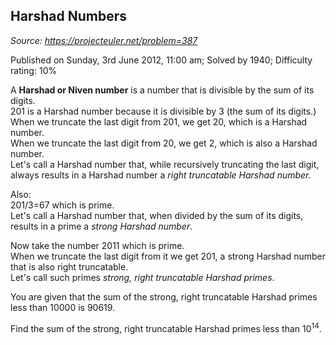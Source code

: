 Harshad Numbers
---------------

*Source: https://projecteuler.net/problem=387*

Published on Sunday, 3rd June 2012, 11:00 am; Solved by 1940; Difficulty
rating: 10%

A **Harshad or Niven number** is a number that is divisible by the sum
of its digits.\
201 is a Harshad number because it is divisible by 3 (the sum of its
digits.)\
When we truncate the last digit from 201, we get 20, which is a Harshad
number.\
When we truncate the last digit from 20, we get 2, which is also a
Harshad number.\
Let's call a Harshad number that, while recursively truncating the last
digit, always results in a Harshad number a *right truncatable Harshad
number.*

Also:\
201/3=67 which is prime.\
Let's call a Harshad number that, when divided by the sum of its digits,
results in a prime a *strong Harshad number*.

Now take the number 2011 which is prime.\
When we truncate the last digit from it we get 201, a strong Harshad
number that is also right truncatable.\
Let's call such primes *strong, right truncatable Harshad primes*.

You are given that the sum of the strong, right truncatable Harshad
primes less than 10000 is 90619.

Find the sum of the strong, right truncatable Harshad primes less than
10<sup>14</sup>.
